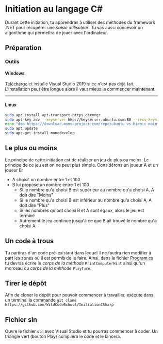 # Initiation au langage C\#

Durant cette initiation, tu apprendras à utiliser des méthodes du framework .NET pour récupérer une *saisie utilisateur*. Tu vas aussi concevoir un algorithme qui permettra de jouer avec l'ordinateur.

## Préparation

### Outils

#### Windows

[Télécharge](https://visualstudio.microsoft.com/fr/thank-you-downloading-visual-studio/?sku=Community&rel=16) et installe Visual Studio 2019 si ce n'est pas déjà fait. L'installation peut être longue alors il vaut mieux la commencer maintenant.

- - -

#### Linux

```bash
sudo apt install apt-transport-https dirmngr
sudo apt-key adv --keyserver hkp://keyserver.ubuntu.com:80 --recv-keys 3FA7E0328081BFF6A14DA29AA6A19B38D3D831EF
echo "deb https://download.mono-project.com/repo/ubuntu vs-bionic main" | sudo tee /etc/apt/sources.list.d/mono-official-vs.list
sudo apt update
sudo apt-get install monodevelop
```

## Le plus ou moins

Le principe de cette initiation est de réaliser un jeu du plus ou moins. Le principe de ce jeu est on ne peut plus simple. Considérons un joueur A et un joueur B:

* A choisit un nombre entre 1 et 100
* B lui propose un nombre entre 1 et 100
  * Si le nombre qu'a choisi B est supérieur au nombre qu'a choisi A, A doit dire "Moins"
  * Si le nombre qu'a choisi B est inférieur au nombre qu'a choisi A, A doit dire "Plus"
  * Si les nombres qu'ont choisi B et A sont égaux, alors le jeu est terminé
  * Autrement le jeu continue jusqu'à ce que B ait trouvé le nombre qu'a choisi A

## Un code à trous

Tu partiras d'un code pré-existant dans lequel il ne faudra rien modifier à part les zones où il est permis de le faire. Ainsi, dans le fichier [Program.cs](https://github.com/WildCodeSchool/InitiationCSharp/blob/master/Program.cs) tu devras écrire le *corps de la méthode* `PrintComputerHint` ainsi qu'un morceau du *corps de la méthode* `PlayTurn`.

## Tirer le dépôt

Afin de cloner le dépôt pour pouvoir commencer à travailler, exécute dans un terminal la commande `git clone https://github.com/WildCodeSchool/InitiationCSharp`

## Fichier sln

Ouvre le fichier `sln` avec Visual Studio et tu pourras commencer à coder. Un triangle vert (bouton Play) compilera le code et le lancera.
